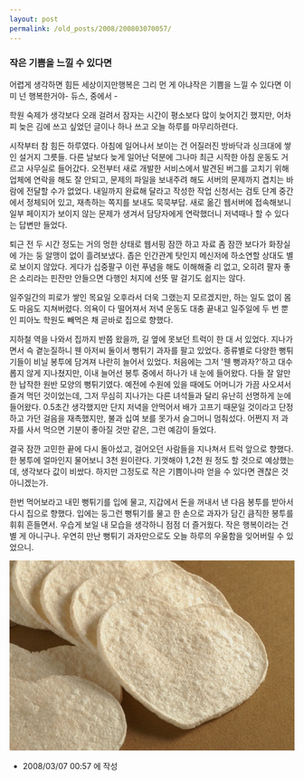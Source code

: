 ```yaml
---
layout: post
permalink: /old_posts/2008/200803070057/
---
```


### 작은 기쁨을 느낄 수 있다면

어렵게 생각하면 힘든 세상이지만행복은 그리 먼 게 아냐작은 기쁨을 느낄 수 있다면 이미 넌 행복한거야- 듀스, <Go Go Go> 중에서 -

학원 숙제가 생각보다 오래 걸려서 잠자는 시간이 평소보다 많이 늦어지긴 했지만, 어차피 늦은 김에 쓰고 싶었던 글이나 하나 쓰고 오늘 하루를 마무리하련다.

시작부터 참 힘든 하루였다. 아침에 일어나서 보이는 건 어질러진 방바닥과 싱크대에 쌓인 설거지 그릇들. 다른 날보다 늦게 일어난 덕분에 그나마 최근 시작한 아침 운동도 거르고 사무실로 들어갔다.
오전부터 새로 개발한 서비스에서 발견된 버그를 고치기 위해 업체에 연락을 해도 잘 안되고, 문제의 파일을 보내주려 해도 서버의 문제까지 겹치는 바람에 전달할 수가 없었다.
내일까지 완료해 달라고 작성한 작업 신청서는 검토 단계 중간에서 정체되어 있고, 재촉하는 쪽지를 보내도 묵묵부답.
새로 옮긴 웹서버에 접속해보니 일부 페이지가 보이지 않는 문제가 생겨서 담당자에게 연락했더니 저녁때나 할 수 있다는 답변만 들었다.

퇴근 전 두 시간 정도는 거의 멍한 상태로 웹서핑 잠깐 하고 자료 좀 잠깐 보다가 화장실에 가는 둥 알맹이 없이 흘려보냈다. 좁은 인간관계 탓인지 메신저에 하소연할 상대도 별로 보이지 않았다. 게다가 십중팔구 이런 푸념을 해도 이해해줄 리 없고, 오히려 팔자 좋은 소리라는 핀잔만 안들으면 다행인 처지에 선뜻 말 걸기도 쉽지는 않다.

일주일간의 피로가 쌓인 목요일 오후라서 더욱 그랬는지 모르겠지만, 하는 일도 없이 몸도 마음도 지쳐버렸다. 의욕이 다 떨어져서 저녁 운동도 대충 끝내고 일주일에 두 번 뿐인 피아노 학원도 빼먹은 채 곧바로 집으로 향했다.

지하철 역을 나와서 집까지 반쯤 왔을까, 길 옆에 못보던 트럭이 한 대 서 있었다. 지나가면서 슥 곁눈질하니 웬 아저씨 둘이서 뻥튀기 과자를 팔고 있었다. 종류별로 다양한 뻥튀기들이 비닐 봉투에 담겨져 나란히 늘어서 있었다.
처음에는 그저 '웬 뻥과자?'하고 대수롭지 않게 지나쳤지만, 이내 늘어선 봉투 중에서 하나가 내 눈에 들어왔다. 다들 잘 알만한 납작한 원반 모양의 뻥튀기였다. 예전에 수원에 있을 때에도 어머니가 가끔 사오셔서 즐겨 먹던 것이었는데, 그저 무심히 지나가는 다른 녀석들과 달리 유난히 선명하게 눈에 들어왔다.
0.5초간 생각했지만 단지 저녁을 안먹어서 배가 고프기 때문일 것이라고 단정하고 가던 걸음을 재촉했지만, 불과 십여 보를 못가서 슬그머니 멈춰섰다. 어쩐지 저 과자를 사서 먹으면 기분이 좋아질 것만 같은, 그런 예감이 들었다.

결국 잠깐 고민한 끝에 다시 돌아섰고, 걸어오던 사람들을 지나쳐서 트럭 앞으로 향했다. 한 봉투에 얼마인지 물어보니 3천 원이란다. 기껏해야 1,2천 원 정도 할 것으로 예상했는데, 생각보다 값이 비쌌다. 하지만 그정도로 작은 기쁨이나마 얻을 수 있다면 괜찮은 것 아니겠는가. 

한번 먹어보라고 내민 뻥튀기를 입에 물고, 지갑에서 돈을 꺼내서 낸 다음 봉투를 받아서 다시 집으로 향했다. 입에는 둥그런 뻥튀기를 물고 한 손으로 과자가 담긴 큼직한 봉투를 휘휘 흔들면서. 우습게 보일 내 모습을 생각하니 점점 더 즐거웠다. 작은 행복이라는 건 별 게 아니구나. 우연히 만난 뻥튀기 과자만으로도 오늘 하루의 우울함을 잊어버릴 수 있었으니.


![c0003499_47d0142162d3d.jpg](200803070057/c0003499_47d0142162d3d.jpg)






- 2008/03/07 00:57 에 작성